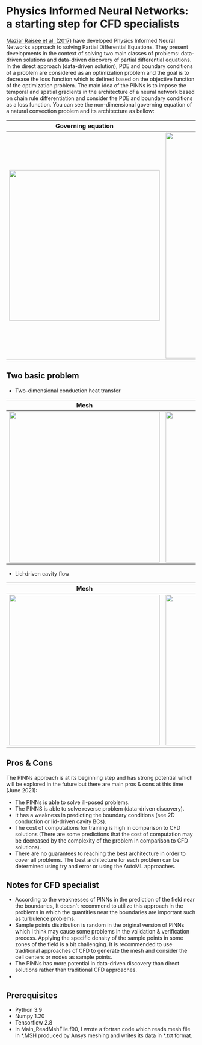 # Physics Informed Neural Networks: a starting step for CFD specialists

 [Maziar Raisee et al. (2017)](https://maziarraissi.github.io/PINNs/) have developed Physics Informed Neural Networks approach to solving Partial Differential Equations. They present developments in the context of solving two main classes of problems: data-driven solutions and data-driven discovery of partial differential equations. In the direct approach (data-driven solution), PDE and boundary conditions of a problem are considered as an optimization problem and the goal is to decrease the loss function which is defined based on the objective function of the optimization problem. The main idea of the PINNs is to impose the temporal and spatial gradients in the architecture of a neural network based on chain rule differentiation and consider the PDE and boundary conditions as a loss function. You can see the non-dimensional governing equation of a natural convection problem and its architecture as bellow:
 

| Governing equation | Architecture |
| --- | --- |
| <img src="https://github.com/Vaezi92/PINNs-TF2.x/blob/main/2D-Conduction/Figs/NC-LossFunction.png" width="400"> | <img src="https://github.com/Vaezi92/PINNs-TF2.x/blob/main/2D-Conduction/Figs/NaturalConvection.png" width="600"> |

## Two basic problem

- Two-dimensional conduction heat transfer

| Mesh | Loss function | Temperature field |
| --- | --- | ---|
| <img src="https://github.com/Vaezi92/PINNs-TF2.x/blob/main/2D-Conduction/Figs/2D%20Conduction%20-%20TriMesh.png" width="400"> | <img src="https://github.com/Vaezi92/PINNs-TF2.x/blob/main/2D-Conduction/Figs/2DConduction-Lossfunction.png" width="400"> | <img src="https://github.com/Vaezi92/PINNs-TF2.x/blob/main/2D-Conduction/Figs/2D%20Conduction%20-%20TemperatureField.png" width="400"> |

- Lid-driven cavity flow

| Mesh | Pressure field | Velocity Magnitude field |
| --- | --- | ---|
| <img src="https://github.com/Vaezi92/PINNs-TF2.x/blob/main/2D-Cavity/Figs/Cavity-Mesh.png" width="400"> | <img src="https://github.com/Vaezi92/PINNs-TF2.x/blob/main/2D-Cavity/Figs/Cavity-Pressurefield.png" width="400"> | <img src="https://github.com/Vaezi92/PINNs-TF2.x/blob/main/2D-Cavity/Figs/Cavity-VelocityMagnitude.png" width="400"> |


## Pros & Cons

The PINNs approach is at its beginning step and has strong potential which will be explored in the future but there are main pros & cons at this time (June 2021):
- The PINNs is able to solve ill-posed problems.
- The PINNS is able to solve reverse problem (data-driven discovery).
- It has a weakness in predicting the boundary conditions (see 2D conduction or lid-driven cavity BCs).
- The cost of computations for training is high in comparison to CFD solutions (There are some predictions that the cost of computation may be decreased by the complexity of the problem in comparison to CFD solutions).
- There are no guarantees to reaching the best architecture in order to cover all problems. The best architecture for each problem can be determined using try and error or using the AutoML approaches.

## Notes for CFD specialist
- According to the weaknesses of PINNs in the prediction of the field near the boundaries, It doesn't recommend to utilize this approach in the problems in which the quantities near the boundaries are important such as turbulence problems.
- Sample points distribution is random in the original version of PINNs which I think may cause some problems in the validation & verification process. Applying the specific density of the sample points in some zones of the field is a bit challenging. It is recommended to use traditional approaches of CFD to generate the mesh and consider the cell centers or nodes as sample points.
- The PINNs has more potential in data-driven discovery than direct solutions rather than traditional CFD approaches.
- 
## Prerequisites

- Python 3.9
- Numpy 1.20
- Tensorflow 2.8
- In Main_ReadMshFile.f90, I wrote a fortran code which reads mesh file in *.MSH produced by Ansys meshing and writes its data in *.txt format.
